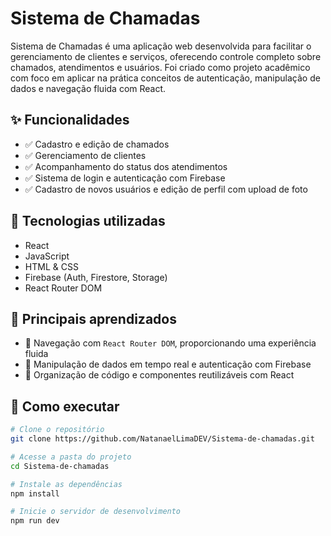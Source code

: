 # Sistema de Chamadas

Sistema de Chamadas é uma aplicação web desenvolvida para facilitar o gerenciamento de clientes e serviços, oferecendo controle completo sobre chamados, atendimentos e usuários. Foi criado como projeto acadêmico com foco em aplicar na prática conceitos de autenticação, manipulação de dados e navegação fluida com React.

## ✨ Funcionalidades

- ✅ Cadastro e edição de chamados
- ✅ Gerenciamento de clientes
- ✅ Acompanhamento do status dos atendimentos
- ✅ Sistema de login e autenticação com Firebase
- ✅ Cadastro de novos usuários e edição de perfil com upload de foto

## 🧪 Tecnologias utilizadas

- React
- JavaScript
- HTML & CSS
- Firebase (Auth, Firestore, Storage)
- React Router DOM

## 🧠 Principais aprendizados

- 🔹 Navegação com `React Router DOM`, proporcionando uma experiência fluida
- 🔹 Manipulação de dados em tempo real e autenticação com Firebase
- 🔹 Organização de código e componentes reutilizáveis com React

## 🚀 Como executar

```bash
# Clone o repositório
git clone https://github.com/NatanaelLimaDEV/Sistema-de-chamadas.git

# Acesse a pasta do projeto
cd Sistema-de-chamadas

# Instale as dependências
npm install

# Inicie o servidor de desenvolvimento
npm run dev
